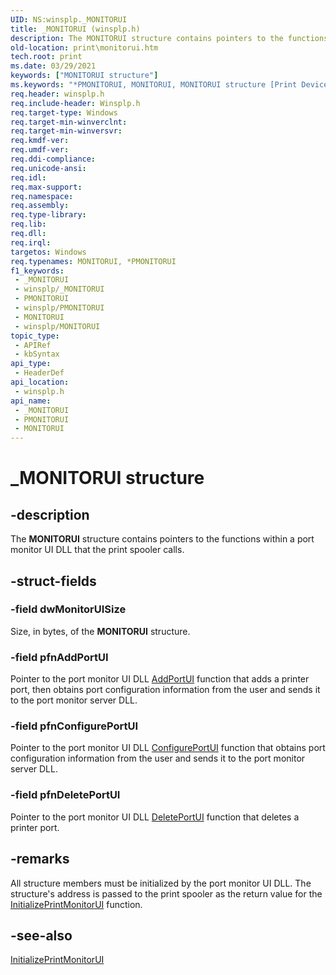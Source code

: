 ```yaml
---
UID: NS:winsplp._MONITORUI
title: _MONITORUI (winsplp.h)
description: The MONITORUI structure contains pointers to the functions within a port monitor UI DLL that the print spooler calls.
old-location: print\monitorui.htm
tech.root: print
ms.date: 03/29/2021
keywords: ["MONITORUI structure"]
ms.keywords: "*PMONITORUI, MONITORUI, MONITORUI structure [Print Devices], PMONITORUI, PMONITORUI structure pointer [Print Devices], _MONITORUI, print.monitorui, spoolfnc_bcf5298e-b0b6-41c1-9152-9a804234fba9.xml, winsplp/MONITORUI, winsplp/PMONITORUI"
req.header: winsplp.h
req.include-header: Winsplp.h
req.target-type: Windows
req.target-min-winverclnt: 
req.target-min-winversvr: 
req.kmdf-ver: 
req.umdf-ver: 
req.ddi-compliance: 
req.unicode-ansi: 
req.idl: 
req.max-support: 
req.namespace: 
req.assembly: 
req.type-library: 
req.lib: 
req.dll: 
req.irql: 
targetos: Windows
req.typenames: MONITORUI, *PMONITORUI
f1_keywords:
 - _MONITORUI
 - winsplp/_MONITORUI
 - PMONITORUI
 - winsplp/PMONITORUI
 - MONITORUI
 - winsplp/MONITORUI
topic_type:
 - APIRef
 - kbSyntax
api_type:
 - HeaderDef
api_location:
 - winsplp.h
api_name:
 - _MONITORUI
 - PMONITORUI
 - MONITORUI
---
```


# _MONITORUI structure

## -description

The **MONITORUI** structure contains pointers to the functions within a port monitor UI DLL that the print spooler calls.

## -struct-fields

### -field dwMonitorUISize

Size, in bytes, of the **MONITORUI** structure.

### -field pfnAddPortUI

Pointer to the port monitor UI DLL [AddPortUI](/windows-hardware/drivers/ddi/winsplp/nf-winsplp-addportui) function that adds a printer port, then obtains port configuration information from the user and sends it to the port monitor server DLL.

### -field pfnConfigurePortUI

Pointer to the port monitor UI DLL [ConfigurePortUI](/windows-hardware/drivers/ddi/winsplp/nf-winsplp-configureportui) function that obtains port configuration information from the user and sends it to the port monitor server DLL.

### -field pfnDeletePortUI

Pointer to the port monitor UI DLL [DeletePortUI](/windows-hardware/drivers/ddi/winsplp/nf-winsplp-deleteportui) function that deletes a printer port.

## -remarks

All structure members must be initialized by the port monitor UI DLL. The structure's address is passed to the print spooler as the return value for the [InitializePrintMonitorUI](/windows-hardware/drivers/ddi/winsplp/nf-winsplp-initializeprintmonitorui) function.

## -see-also

[InitializePrintMonitorUI](/windows-hardware/drivers/ddi/winsplp/nf-winsplp-initializeprintmonitorui)
